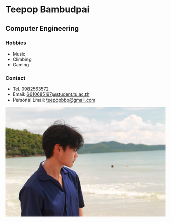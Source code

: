 # Teepop Bambudpai

## Computer Engineering

### Hobbies
- Music
- Climbing
- Gaming

### Contact
  - Tel. 0982563572
  - Email: 6610685197@student.tu.ac.th
  - Personal Email: teepopbbp@gmail.com

![profile-pic](portrait.jpg)